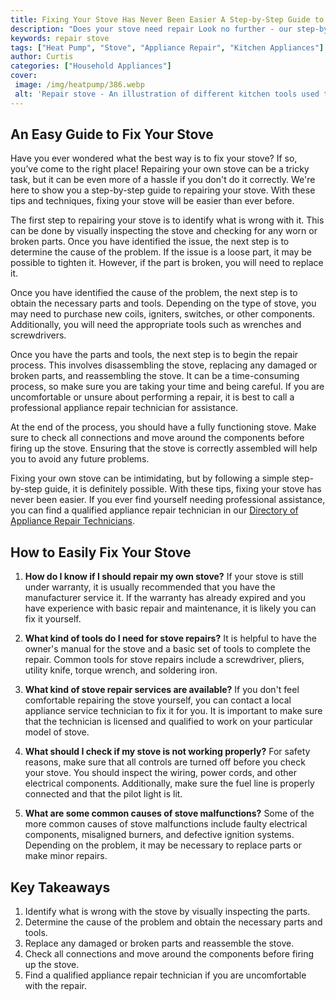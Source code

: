 ```yaml
---
title: Fixing Your Stove Has Never Been Easier A Step-by-Step Guide to Repairing Your Stove
description: "Does your stove need repair Look no further - our step-by-step guide offers easy and straightforward instructions to get the job done quickly and safely Get your stove running better than ever before"
keywords: repair stove
tags: ["Heat Pump", "Stove", "Appliance Repair", "Kitchen Appliances"]
author: Curtis
categories: ["Household Appliances"]
cover: 
 image: /img/heatpump/386.webp
 alt: 'Repair stove - An illustration of different kitchen tools used to repair a stove'
---
```

## An Easy Guide to Fix Your Stove

Have you ever wondered what the best way is to fix your stove? If so, you’ve come to the right place! Repairing your own stove can be a tricky task, but it can be even more of a hassle if you don't do it correctly. We're here to show you a step-by-step guide to repairing your stove. With these tips and techniques, fixing your stove will be easier than ever before.

The first step to repairing your stove is to identify what is wrong with it. This can be done by visually inspecting the stove and checking for any worn or broken parts. Once you have identified the issue, the next step is to determine the cause of the problem. If the issue is a loose part, it may be possible to tighten it. However, if the part is broken, you will need to replace it.

Once you have identified the cause of the problem, the next step is to obtain the necessary parts and tools. Depending on the type of stove, you may need to purchase new coils, igniters, switches, or other components. Additionally, you will need the appropriate tools such as wrenches and screwdrivers.

Once you have the parts and tools, the next step is to begin the repair process. This involves disassembling the stove, replacing any damaged or broken parts, and reassembling the stove. It can be a time-consuming process, so make sure you are taking your time and being careful. If you are uncomfortable or unsure about performing a repair, it is best to call a professional appliance repair technician for assistance.

At the end of the process, you should have a fully functioning stove. Make sure to check all connections and move around the components before firing up the stove. Ensuring that the stove is correctly assembled will help you to avoid any future problems.

Fixing your own stove can be intimidating, but by following a simple step-by-step guide, it is definitely possible. With these tips, fixing your stove has never been easier. If you ever find yourself needing professional assistance, you can find a qualified appliance repair technician in our [Directory of Appliance Repair Technicians](./pages/appliance-repair-technicians).

## How to Easily Fix Your Stove 

1. **How do I know if I should repair my own stove?**
If your stove is still under warranty, it is usually recommended that you have the manufacturer service it. If the warranty has already expired and you have experience with basic repair and maintenance, it is likely you can fix it yourself. 

2. **What kind of tools do I need for stove repairs?**
It is helpful to have the owner's manual for the stove and a basic set of tools to complete the repair. Common tools for stove repairs include a screwdriver, pliers, utility knife, torque wrench, and soldering iron. 

3. **What kind of stove repair services are available?**
If you don't feel comfortable repairing the stove yourself, you can contact a local appliance service technician to fix it for you. It is important to make sure that the technician is licensed and qualified to work on your particular model of stove. 

4. **What should I check if my stove is not working properly?**
For safety reasons, make sure that all controls are turned off before you check your stove. You should inspect the wiring, power cords, and other electrical components. Additionally, make sure the fuel line is properly connected and that the pilot light is lit. 

5. **What are some common causes of stove malfunctions?**
Some of the more common causes of stove malfunctions include faulty electrical components, misaligned burners, and defective ignition systems. Depending on the problem, it may be necessary to replace parts or make minor repairs.

## Key Takeaways 

1. Identify what is wrong with the stove by visually inspecting the parts.
2. Determine the cause of the problem and obtain the necessary parts and tools.
3. Replace any damaged or broken parts and reassemble the stove.
4. Check all connections and move around the components before firing up the stove.
5. Find a qualified appliance repair technician if you are uncomfortable with the repair.

